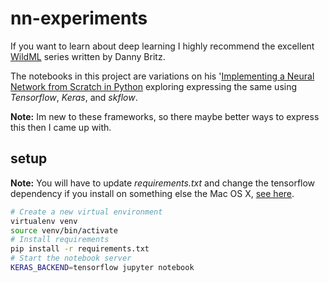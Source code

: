 # nn-experiments

If you want to learn about deep learning I highly recommend the excellent [WildML](http://www.wildml.com/) series written by Danny Britz.

The notebooks in this project are variations on his '[Implementing a Neural Network from Scratch in Python](http://www.wildml.com/2015/09/implementing-a-neural-network-from-scratch/) exploring expressing the same using *Tensorflow*, *Keras*, and *skflow*.

**Note:** Im new to these frameworks, so there maybe better ways to express this then I came up with.

## setup

**Note:** You will have to update *requirements.txt* and change the tensorflow dependency if you install on something else the Mac OS X, [see here](https://www.tensorflow.org/versions/r0.7/get_started/os_setup.html#pip-installation). 

```bash
# Create a new virtual environment
virtualenv venv
source venv/bin/activate
# Install requirements
pip install -r requirements.txt
# Start the notebook server
KERAS_BACKEND=tensorflow jupyter notebook
```
